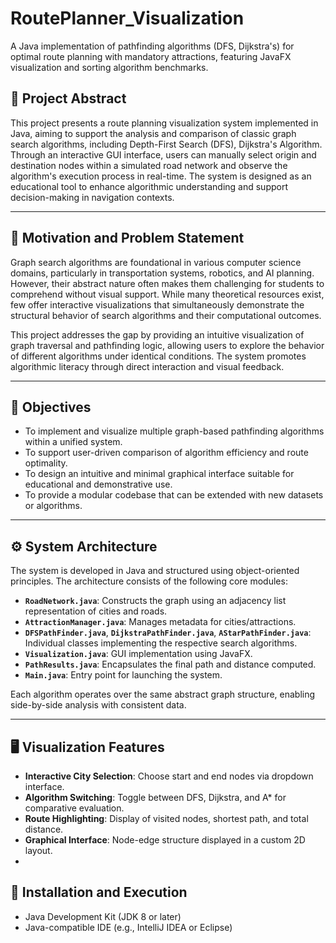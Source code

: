 # RoutePlanner_Visualization
A Java implementation of pathfinding algorithms (DFS, Dijkstra's) for optimal route planning with mandatory attractions, featuring JavaFX visualization and sorting algorithm benchmarks.

## 🧭 Project Abstract

This project presents a route planning visualization system implemented in Java, aiming to support the analysis and comparison of classic graph search algorithms, including Depth-First Search (DFS), Dijkstra's Algorithm. Through an interactive GUI interface, users can manually select origin and destination nodes within a simulated road network and observe the algorithm's execution process in real-time. The system is designed as an educational tool to enhance algorithmic understanding and support decision-making in navigation contexts.

---

## 📌 Motivation and Problem Statement

Graph search algorithms are foundational in various computer science domains, particularly in transportation systems, robotics, and AI planning. However, their abstract nature often makes them challenging for students to comprehend without visual support. While many theoretical resources exist, few offer interactive visualizations that simultaneously demonstrate the structural behavior of search algorithms and their computational outcomes.

This project addresses the gap by providing an intuitive visualization of graph traversal and pathfinding logic, allowing users to explore the behavior of different algorithms under identical conditions. The system promotes algorithmic literacy through direct interaction and visual feedback.

---

## 🎯 Objectives

- To implement and visualize multiple graph-based pathfinding algorithms within a unified system.
- To support user-driven comparison of algorithm efficiency and route optimality.
- To design an intuitive and minimal graphical interface suitable for educational and demonstrative use.
- To provide a modular codebase that can be extended with new datasets or algorithms.

---

## ⚙️ System Architecture

The system is developed in Java and structured using object-oriented principles. The architecture consists of the following core modules:

- **`RoadNetwork.java`**: Constructs the graph using an adjacency list representation of cities and roads.
- **`AttractionManager.java`**: Manages metadata for cities/attractions.
- **`DFSPathFinder.java`**, **`DijkstraPathFinder.java`**, **`AStarPathFinder.java`**: Individual classes implementing the respective search algorithms.
- **`Visualization.java`**: GUI implementation using JavaFX.
- **`PathResults.java`**: Encapsulates the final path and distance computed.
- **`Main.java`**: Entry point for launching the system.

Each algorithm operates over the same abstract graph structure, enabling side-by-side analysis with consistent data.

---

## 🖥️ Visualization Features

- **Interactive City Selection**: Choose start and end nodes via dropdown interface.
- **Algorithm Switching**: Toggle between DFS, Dijkstra, and A* for comparative evaluation.
- **Route Highlighting**: Display of visited nodes, shortest path, and total distance.
- **Graphical Interface**: Node-edge structure displayed in a custom 2D layout.
- 

## 🔧 Installation and Execution

- Java Development Kit (JDK 8 or later)
- Java-compatible IDE (e.g., IntelliJ IDEA or Eclipse)
